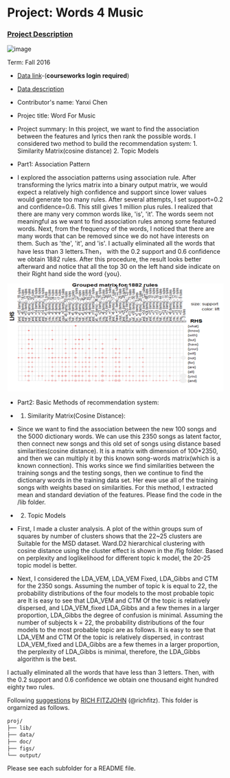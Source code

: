 # Project: Words 4 Music

### [Project Description](doc/Project4_desc.md)

![image](http://cdn.newsapi.com.au/image/v1/f7131c018870330120dbe4b73bb7695c?width=650)

Term: Fall 2016

+ [Data link](https://courseworks2.columbia.edu/courses/11849/files/folder/Project_Files?preview=763391)-(**courseworks login required**)
+ [Data description](doc/readme.html)
+ Contributor's name: Yanxi Chen
+ Projec title: Word For Music
+ Project summary: In this project, we want to find the association between the features and lyrics then rank the possible words. I considered two method to build the recommendation system: 1. Similarity Matrix(cosine distance) 2. Topic Models

+ Part1: Association Pattern

+ I explored the association patterns using association rule. After transforming the lyrics matrix into a binary output matrix, we would expect a relatively high confidence and support since lower values would generate too many rules. After several attempts, I set support=0.2 and confidence=0.6. This still gives 1 million plus rules. I realized that there are many very common words like, 'is', 'it'. The words seem not meaningful as we want to find association rules among some featured words. Next, from the frequency of the words, I noticed that there are many words that can be removed since we do not have interests on them. Such as 'the', 'it', and 'is'. I actually eliminated all the words that have less than 3 letters.Then， with the 0.2 support and 0.6 confidence we obtain 1882 rules. After this procedure, the result looks better afterward and notice that all the top 30 on the left hand side indicate on their Right hand side the word {you}. 


![Visualizing association rules]( https://github.com/TZstatsADS/Fall2016-proj4-Jessrinachen/blob/master/figs/visualizing%20association%20rules.png)


+ Part2: Basic Methods of recommendation system:

+ 1. Similarity Matrix(Cosine Distance):

+ Since we want to find the association between the new 100 songs and the 5000 dictionary words. We can use this 2350 songs as latent factor, then connect new songs and this old set of songs using distance based similarities(cosine distance). It is a matrix with dimension of 100*2350, and then we can multiply it by this known song-words matrix(which is a known connection). This works since we find similarities between the training songs and the testing songs, then we continue to find the dictionary words in the training data set. Her ewe use all of the training songs with weights based on similarities. For this method, I extracted mean and standard deviation of the features. Please find the code in the /lib folder.

+ 2. Topic Models

+ First, I made a cluster analysis. A plot of the within groups sum of squares by number of clusters shows that the 22~25 clusters are Suitable for the MSD dataset. Ward.D2 hierarchical clustering with cosine distance using the cluster effect is shown in the /fig folder. Based on perplexity and loglikelihood for different topic k model, the 20-25 topic model is better.
+ Next, I considered the LDA_VEM, LDA_VEM Fixed, LDA_Gibbs and CTM for the 2350 songs. Assuming the number of topic k is equal to  22, the probability distributions of the four models to the most probable topic are It is easy to see that LDA_VEM and CTM Of the topic is relatively dispersed, and LDA_VEM_fixed LDA_Gibbs and a few themes in a larger proportion, LDA_Gibbs the degree of confusion is minimal. Assuming the number of subjects k = 22, the probability distributions of the four models to the most probable topic are as follows. It is easy to see that LDA_VEM and CTM Of the topic is relatively dispersed, in contrast LDA_VEM_fixed and LDA_Gibbs are a few themes in a larger proportion, the perplexity of LDA_Gibbs  is minimal, therefore, the LDA_Gibbs  algorithm is the best.

I actually eliminated all the words that have less than 3 letters. 
Then, with the 0.2 support and 0.6 confidence we obtain one thousand eight hundred eighty two rules.

Following [suggestions](http://nicercode.github.io/blog/2013-04-05-projects/) by [RICH FITZJOHN](http://nicercode.github.io/about/#Team) (@richfitz). This folder is orgarnized as follows.

```
proj/
├── lib/
├── data/
├── doc/
├── figs/
└── output/
```

Please see each subfolder for a README file.
